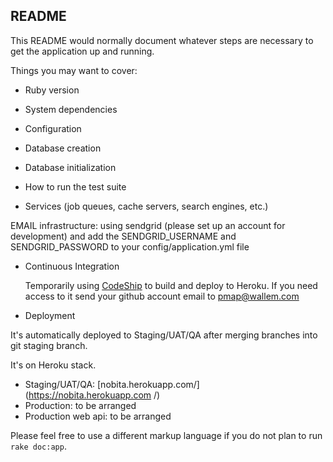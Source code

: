 ## README

This README would normally document whatever steps are necessary to get the
application up and running.

Things you may want to cover:

*   Ruby version

*   System dependencies

*   Configuration

*   Database creation

*   Database initialization

*   How to run the test suite

*   Services (job queues, cache servers, search engines, etc.)


EMAIL infrastructure: using sendgrid (please set up an account for
development) and add the SENDGRID_USERNAME and SENDGRID_PASSWORD to your
config/application.yml file

*   Continuous Integration


	Temporarily using [CodeShip](https://codeship.com/projects/86389) to build
and deploy to Heroku. 	If you need access to it send your github account email
to pmap@wallem.com

*   Deployment


It's automatically deployed to Staging/UAT/QA after merging branches into git
staging branch. 

It's on Heroku stack.

*   Staging/UAT/QA:
    [nobita.herokuapp.com/](https://nobita.herokuapp.com
    /)
*   Production: to be arranged
*   Production web api: to be arranged


Please feel free to use a different markup language if you do not plan to run
`rake doc:app`.
